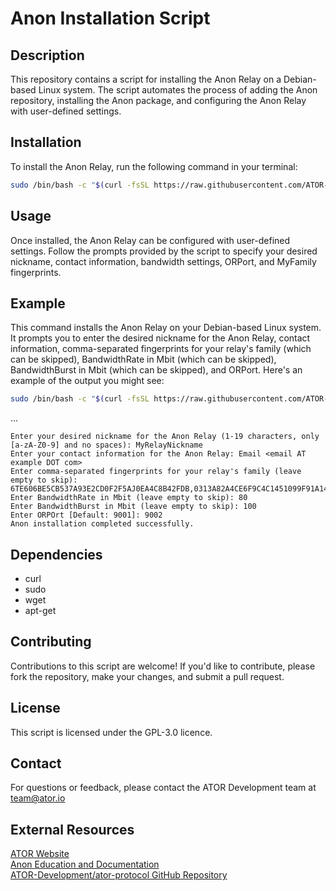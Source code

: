 # Anon Installation Script

## Description
This repository contains a script for installing the Anon Relay on a Debian-based Linux system. The script automates the process of adding the Anon repository, installing the Anon package, and configuring the Anon Relay with user-defined settings.

## Installation
To install the Anon Relay, run the following command in your terminal:
```bash
sudo /bin/bash -c "$(curl -fsSL https://raw.githubusercontent.com/ATOR-Development/anon-install/main/install.sh)"
```

## Usage
Once installed, the Anon Relay can be configured with user-defined settings. Follow the prompts provided by the script to specify your desired nickname, contact information, bandwidth settings, ORPort, and MyFamily fingerprints.

## Example
This command installs the Anon Relay on your Debian-based Linux system. It prompts you to enter the desired nickname for the Anon Relay, contact information, comma-separated fingerprints for your relay's family (which can be skipped), BandwidthRate in Mbit (which can be skipped), BandwidthBurst in Mbit (which can be skipped), and ORPort. Here's an example of the output you might see:

```bash
sudo /bin/bash -c "$(curl -fsSL https://raw.githubusercontent.com/ATOR-Development/anon-install/main/install.sh)"
```
...
```mathematics
Enter your desired nickname for the Anon Relay (1-19 characters, only [a-zA-Z0-9] and no spaces): MyRelayNickname
Enter your contact information for the Anon Relay: Email <email AT example DOT com>
Enter comma-separated fingerprints for your relay's family (leave empty to skip): 6TE606BE5CB537A93E2CD0F2F5AJ0EA4C8B42FDB,0313A82A4CE6F9C4C1451099F91A1424BAC714M0
Enter BandwidthRate in Mbit (leave empty to skip): 80
Enter BandwidthBurst in Mbit (leave empty to skip): 100
Enter ORPOrt [Default: 9001]: 9002
Anon installation completed successfully.
```
## Dependencies
* curl
* sudo
* wget
* apt-get

## Contributing
Contributions to this script are welcome! If you'd like to contribute, please fork the repository, make your changes, and submit a pull request.

## License
This script is licensed under the GPL-3.0 licence.

## Contact
For questions or feedback, please contact the ATOR Development team at team@ator.io

## External Resources
[ATOR Website](https://ator.io)<br>
[Anon Education and Documentation](https://educ.ator.io)<br>
[ATOR-Development/ator-protocol GitHub Repository](https://github.com/ATOR-Development/ator-protocol)
